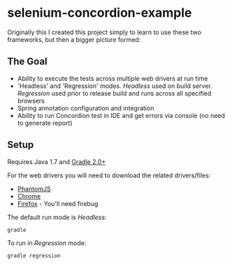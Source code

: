 # selenium-concordion-example
Originally this I created this project simply to learn to use these two frameworks, but then a bigger picture formed:

## The Goal
* Ability to execute the tests across multiple web drivers at run time
* 'Headless' and 'Regression' modes. _Headless_ used on build server. _Regression_ used prior to release build and runs across all specified browsers
* Spring annotation configuration and integration
* Ability to run Concordion test in IDE and get errors via console (no need to generate report)


## Setup
Requires Java 1.7 and [Gradle 2.0+](https://gradle.org/)

For the web drivers you will need to download the related drivers/files:
* [PhantomJS](http://phantomjs.org/download.html)
* [Chrome](https://sites.google.com/a/chromium.org/chromedriver/downloads)
* [Firefox](https://getfirebug.com/downloads) - You'll need firebug

The default run mode is _Headless_:
```
gradle
```
To run in _Regression_ mode:
```
gradle regression
```